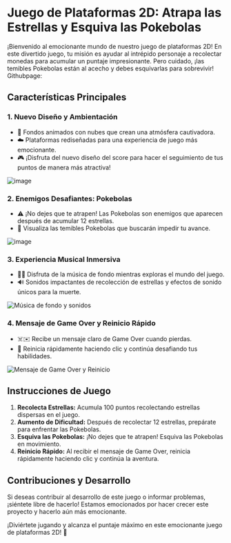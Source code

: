 # Juego de Plataformas 2D: Atrapa las Estrellas y Esquiva las Pokebolas

¡Bienvenido al emocionante mundo de nuestro juego de plataformas 2D! En este divertido juego, tu misión es ayudar al intrépido personaje a recolectar monedas para acumular un puntaje impresionante. Pero cuidado, ¡las temibles Pokebolas están al acecho y debes esquivarlas para sobrevivir!
Githubpage: 
## Características Principales
### 1. Nuevo Diseño y Ambientación
- 🤩 Fondos animados con nubes que crean una atmósfera cautivadora.
- ☁️ Plataformas rediseñadas para una experiencia de juego más emocionante.
- 🎮 ¡Disfruta del nuevo diseño del score para hacer el seguimiento de tus puntos de manera más atractiva!

![image](https://github.com/ChristopherVelasco03/EsquivaPokebolas/assets/155390541/df8a7feb-3862-4865-bf27-0c700d87b934)

### 2. Enemigos Desafiantes: Pokebolas
- ⚠️ ¡No dejes que te atrapen! Las Pokebolas son enemigos que aparecen después de acumular 12 estrellas.
- 📸 Visualiza las temibles Pokebolas que buscarán impedir tu avance.

![image](https://github.com/ChristopherVelasco03/EsquivaPokebolas/assets/155390541/e15bcaec-7c81-449e-80ad-cfeedcd50bd2)

### 3. Experiencia Musical Inmersiva
- 🎵🎶 Disfruta de la música de fondo mientras exploras el mundo del juego.
- 🔊 Sonidos impactantes de recolección de estrellas y efectos de sonido únicos para la muerte.

![Música de fondo y sonidos](https://github.com/ChristopherVelasco03/JuegoPlataformas/assets/155390541/b0241e29-b133-49a0-bb9c-2f2f87fe42d9)

### 4. Mensaje de Game Over y Reinicio Rápido
- ☠️✉️ Recibe un mensaje claro de Game Over cuando pierdas.
- 🔄 Reinicia rápidamente haciendo clic y continúa desafiando tus habilidades.

![Mensaje de Game Over y Reinicio](https://github.com/ChristopherVelasco03/JuegoPlataformas/assets/155390541/dc924521-eab0-46f9-9d79-0d16be440937)

## Instrucciones de Juego

1. **Recolecta Estrellas:** Acumula 100 puntos recolectando estrellas dispersas en el juego.
2. **Aumento de Dificultad:** Después de recolectar 12 estrellas, prepárate para enfrentar las Pokebolas.
3. **Esquiva las Pokebolas:** ¡No dejes que te atrapen! Esquiva las Pokebolas en movimiento.
4. **Reinicio Rápido:** Al recibir el mensaje de Game Over, reinicia rápidamente haciendo clic y continúa la aventura.

## Contribuciones y Desarrollo

Si deseas contribuir al desarrollo de este juego o informar problemas, ¡siéntete libre de hacerlo! Estamos emocionados por hacer crecer este proyecto y hacerlo aún más emocionante.

¡Diviértete jugando y alcanza el puntaje máximo en este emocionante juego de plataformas 2D! 🌟
